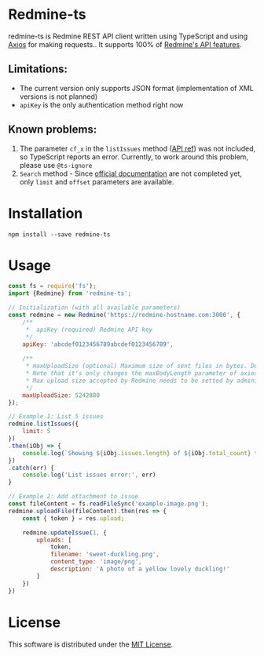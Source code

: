# Redmine-ts

redmine-ts is Redmine REST API client written using TypeScript and using [Axios](https://www.npmjs.com/package/axios) for making requests.. It supports 100% of [Redmine's API features](https://www.redmine.org/projects/redmine/wiki/rest_api).

## Limitations:

- The current version only supports JSON format (implementation of XML versions is not planned)
- `apiKey` is the only authentication method right now

## Known problems:

1. The parameter `cf_x` in the `listIssues` method ([API ref](https://www.redmine.org/projects/redmine/wiki/Rest_Issues#Listing-issues)) was not included, so TypeScript reports an error. Currently, to work around this problem, please use `@ts-ignore`
2. `Search` method - Since [official documentation](https://www.redmine.org/projects/redmine/wiki/Rest_Search) are not completed yet, only `limit` and `offset` parameters are available.

# Installation

```
npm install --save redmine-ts
```

# Usage

```javascript
const fs = require('fs');
import {Redmine} from 'redmine-ts';

// Initialization (with all available parameters)
const redmine = new Redmine('https://redmine-hostname.com:3000', {
    /**
     *  apiKey (required) Redmine API key
     */
    apiKey: 'abcdef0123456789abcdef0123456789',
    
    /**
     * maxUploadSize (optional) Maximum size of sent files in bytes. Default value: 5242880 (5MB)
     * Note that it's only changes the maxBodyLength parameter of axios.
     * Max upload size accepted by Redmine needs to be setted by administrator in settings!
     */
    maxUploadSize: 5242880
});

// Example 1: List 5 issues
redmine.listIssues({
    limit: 5
})
.then(iObj => {
    console.log(`Showing ${iObj.issues.length} of ${iObj.total_count} total results:`, iObj.issues)
})
.catch(err) {
    console.log('List issues error:', err)
}

// Example 2: Add attachment to issue
const fileContent = fs.readFileSync('example-image.png');
redmine.uploadFile(fileContent).then(res => {
    const { token } = res.upload;

    redmine.updateIssue(1, {
        uploads: [
            token,
            filename: 'sweet-duckling.png',
            content_type: 'image/png',
            description: 'A photo of a yellow lovely duckling!'
        ]
    })
})
```

# License 

This software is distributed under the [MIT License](LICENSE.md).